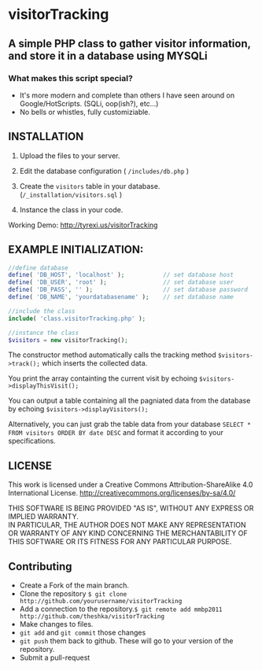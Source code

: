 # visitorTracking
## A simple PHP class to gather visitor information, and store it in a database using MYSQLi


### What makes this script special?
- It's more modern and complete than others I have seen around on Google/HotScripts. (SQLi, oop(ish?), etc...)
- No bells or whistles, fully customiziable.


## INSTALLATION
1. Upload the files to your server.

1. Edit the database configuration ( `/includes/db.php` )

1. Create the `visitors` table in your database. (`/_installation/visitors.sql` )

1. Instance the class in your code.

Working Demo: http://tyrexi.us/visitorTracking


## EXAMPLE INITIALIZATION:
```php
//define database
define( 'DB_HOST', 'localhost' );           // set database host
define( 'DB_USER', 'root' );                // set database user
define( 'DB_PASS', '' );                    // set database password
define( 'DB_NAME', 'yourdatabasename' );    // set database name

//include the class
include( 'class.visitorTracking.php' );

//instance the class
$visitors = new visitorTracking();
```
The constructor method automatically calls the tracking method `$visitors->track();` which inserts the collected data.

You print the array containting the current visit by echoing `$visitors->displayThisVisit();`

You can output a table containing all the pagniated data from the database by echoing `$visitors->displayVisitors();`

Alternatively, you can just grab the table data from your database `SELECT * FROM visitors ORDER BY date DESC` and format it according to your specifications.

## LICENSE
This work is licensed under a Creative Commons Attribution-ShareAlike 4.0 International License.
http://creativecommons.org/licenses/by-sa/4.0/

THIS SOFTWARE IS BEING PROVIDED "AS IS", WITHOUT ANY EXPRESS OR IMPLIED WARRANTY.  
IN PARTICULAR, THE AUTHOR DOES NOT MAKE ANY REPRESENTATION OR WARRANTY OF ANY KIND
CONCERNING THE MERCHANTABILITY OF THIS SOFTWARE OR ITS FITNESS FOR ANY PARTICULAR PURPOSE.


## Contributing
* Create a Fork of the main branch.
* Clone the repository `$ git clone http://github.com/yourusername/visitorTracking`
* Add a connection to the repository.`$ git remote add mmbp2011 http://github.com/theshka/visitorTracking`
* Make changes to files.
* `git add` and `git commit` those changes
* `git push` them back to github. These will go to your version of the repository.
* Submit a pull-request
